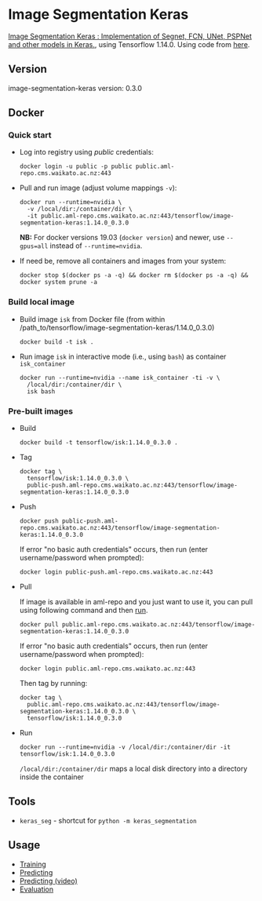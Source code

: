 # Image Segmentation Keras

[Image Segmentation Keras : Implementation of Segnet, FCN, UNet, PSPNet and other models in Keras.](https://divamgupta.com/image-segmentation/2019/06/06/deep-learning-semantic-segmentation-keras.html), 
using Tensorflow 1.14.0. Using code from [here](https://github.com/divamgupta/image-segmentation-keras).

## Version

image-segmentation-keras version: 0.3.0

## Docker

### Quick start

* Log into registry using *public* credentials:

  ```commandline
  docker login -u public -p public public.aml-repo.cms.waikato.ac.nz:443 
  ```

* Pull and run image (adjust volume mappings `-v`):

  ```commandline
  docker run --runtime=nvidia \
    -v /local/dir:/container/dir \
    -it public.aml-repo.cms.waikato.ac.nz:443/tensorflow/image-segmentation-keras:1.14.0_0.3.0
  ```

  **NB:** For docker versions 19.03 (`docker version`) and newer, use `--gpus=all` instead of `--runtime=nvidia`.

* If need be, remove all containers and images from your system:

  ```commandline
  docker stop $(docker ps -a -q) && docker rm $(docker ps -a -q) && docker system prune -a
  ```


### Build local image

* Build image `isk` from Docker file (from within /path_to/tensorflow/image-segmentation-keras/1.14.0_0.3.0)

  ```commandline
  docker build -t isk .
  ```
  
* Run image `isk` in interactive mode (i.e., using `bash`) as container `isk_container`

  ```commandline
  docker run --runtime=nvidia --name isk_container -ti -v \
    /local/dir:/container/dir \
    isk bash
  ```

### Pre-built images

* Build

  ```commandline
  docker build -t tensorflow/isk:1.14.0_0.3.0 .
  ```
  
* Tag

  ```commandline
  docker tag \
    tensorflow/isk:1.14.0_0.3.0 \
    public-push.aml-repo.cms.waikato.ac.nz:443/tensorflow/image-segmentation-keras:1.14.0_0.3.0
  ```
  
* Push

  ```commandline
  docker push public-push.aml-repo.cms.waikato.ac.nz:443/tensorflow/image-segmentation-keras:1.14.0_0.3.0
  ```
  If error "no basic auth credentials" occurs, then run (enter username/password when prompted):
  
  ```commandline
  docker login public-push.aml-repo.cms.waikato.ac.nz:443
  ```
  
* Pull

  If image is available in aml-repo and you just want to use it, you can pull using following command and then [run](#run).

  ```commandline
  docker pull public.aml-repo.cms.waikato.ac.nz:443/tensorflow/image-segmentation-keras:1.14.0_0.3.0
  ```
  If error "no basic auth credentials" occurs, then run (enter username/password when prompted):
  
  ```commandline
  docker login public.aml-repo.cms.waikato.ac.nz:443
  ```
  Then tag by running:
  
  ```commandline
  docker tag \
    public.aml-repo.cms.waikato.ac.nz:443/tensorflow/image-segmentation-keras:1.14.0_0.3.0 \
    tensorflow/isk:1.14.0_0.3.0
  ```
  
* <a name="run">Run</a>

  ```commandline
  docker run --runtime=nvidia -v /local/dir:/container/dir -it tensorflow/isk:1.14.0_0.3.0
  ```
  `/local/dir:/container/dir` maps a local disk directory into a directory inside the container


## Tools

* `keras_seg` - shortcut for `python -m keras_segmentation`


## Usage

* [Training](https://github.com/divamgupta/image-segmentation-keras#training-the-model)
* [Predicting](https://github.com/divamgupta/image-segmentation-keras#getting-the-predictions)
* [Predicting (video)](https://github.com/divamgupta/image-segmentation-keras#video-inference)
* [Evaluation](https://github.com/divamgupta/image-segmentation-keras#model-evaluation)
